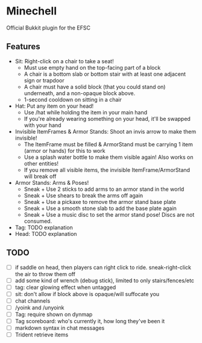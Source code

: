# Minechell
Official Bukkit plugin for the EFSC

## Features
- Sit: Right-click on a chair to take a seat!
    - Must use empty hand on the top-facing part of a block
    - A chair is a bottom slab or bottom stair with at least one adjacent sign or trapdoor
    - A chair must have a solid block (that you could stand on) underneath, and a non-opaque block above.
    - 1-second cooldown on sitting in a chair
- Hat: Put any item on your head!
    - Use /hat while holding the item in your main hand
    - If you're already wearing something on your head, it'll be swapped with your hand
- Invisible ItemFrames & Armor Stands: Shoot an invis arrow to make them invisible!
    - The ItemFrame must be filled & ArmorStand must be carrying 1 item (armor or hands) for this to work
    - Use a splash water bottle to make them visible again! Also works on other entities!
    - If you remove all visible items, the invisible ItemFrame/ArmorStand will break off
- Armor Stands: Arms & Poses!
    - Sneak + Use 2 sticks to add arms to an armor stand in the world
    - Sneak + Use shears to break the arms off again
    - Sneak + Use a pickaxe to remove the armor stand base plate
    - Sneak + Use a smooth stone slab to add the base plate again
    - Sneak + Use a music disc to set the armor stand pose! Discs are not consumed.
- Tag: TODO explanation
- Head: TODO explanation

## TODO
- [ ] if saddle on head, then players can right click to ride. sneak-right-click the air to throw them off
- [ ] add some kind of wrench (debug stick), limited to only stairs/fences/etc
- [ ] tag: clear glowing effect when untagged
- [ ] sit: don't allow if block above is opaque/will suffocate you
- [ ] chat channels
- [ ] /yoink and /unyoink
- [ ] Tag: require shown on dynmap
- [ ] Tag scoreboard: who's currently it, how long they've been it
- [ ] markdown syntax in chat messages
- [ ] Trident retrieve items
